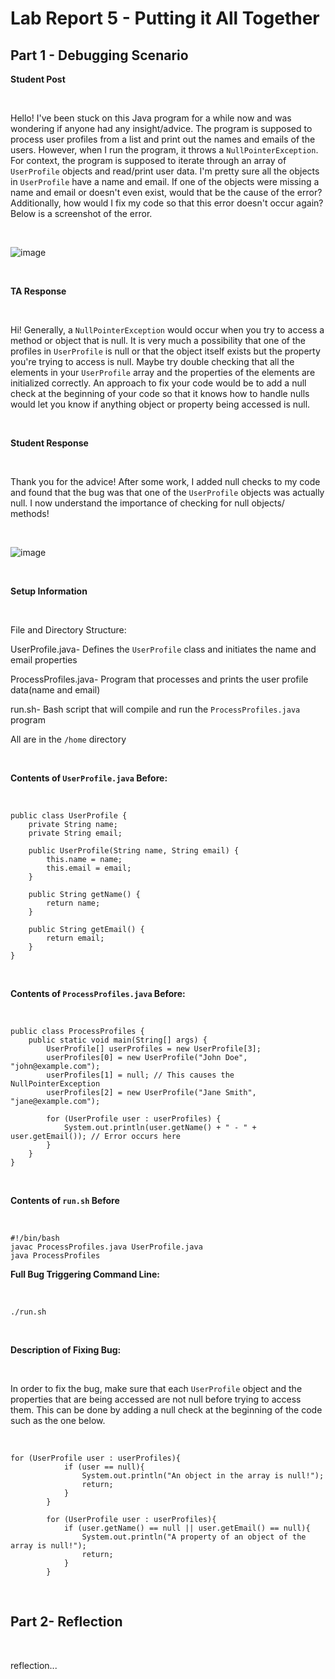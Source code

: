 # Lab Report 5 - Putting it All Together
## Part 1 - Debugging Scenario

**Student Post**

<br/>

Hello! I've been stuck on this Java program for a while now and was wondering if anyone had any insight/advice. The program is supposed to process user profiles from a list and print out the names and emails of the users. However, when I run the program, it throws a `NullPointerException`. For context, the program is supposed to iterate through an array of `UserProfile` objects and read/print user data. I'm pretty sure all the objects in `UserProfile` have a name and email. If one of the objects were missing a name and email or doesn't even exist, would that be the cause of the error? Additionally, how would I fix my code so that this error doesn't occur again? Below is a screenshot of the error.

<br/>

![image](https://github.com/QuocBaoNNguyen/cse15l-lab-reports/assets/156359008/c1c337c2-b68e-42f9-b61a-c5192115baa8)

<br/>

**TA Response**

<br/>

Hi! Generally, a `NullPointerException` would occur when you try to access a method or object that is null. It is very much a possibility that one of the profiles in `UserProfile` is null or that the object itself exists but the property you're trying to access is null. Maybe try double checking that all the elements in your `UserProfile` array and the properties of the elements are initialized correctly. An approach to fix your code would be to add a null check at the beginning of your code so that it knows how to handle nulls would let you know if anything object or property being accessed is null.

<br/>

**Student Response**

<br/>

Thank you for the advice! After some work, I added null checks to my code and found that the bug was that one of the `UserProfile` objects was actually null. I now understand the importance of checking for null objects/ methods!

<br/>

![image](https://github.com/QuocBaoNNguyen/cse15l-lab-reports/assets/156359008/e41ca888-7f6b-4749-93f0-8b4c57f061cc)

<br/>

**Setup Information**

<br/>

File and Directory Structure:



UserProfile.java- Defines the `UserProfile` class and initiates the name and email properties

ProcessProfiles.java- Program that processes and prints the user profile data(name and email)

run.sh- Bash script that will compile and run the `ProcessProfiles.java` program

All are in the `/home` directory

<br/>

**Contents of `UserProfile.java` Before:**

<br/>

```
public class UserProfile {
    private String name;
    private String email;

    public UserProfile(String name, String email) {
        this.name = name;
        this.email = email;
    }

    public String getName() {
        return name;
    }

    public String getEmail() {
        return email;
    }
}
```

<br/>

**Contents of `ProcessProfiles.java` Before:**

<br/>

```
public class ProcessProfiles {
    public static void main(String[] args) {
        UserProfile[] userProfiles = new UserProfile[3];
        userProfiles[0] = new UserProfile("John Doe", "john@example.com");
        userProfiles[1] = null; // This causes the NullPointerException
        userProfiles[2] = new UserProfile("Jane Smith", "jane@example.com");

        for (UserProfile user : userProfiles) {
            System.out.println(user.getName() + " - " + user.getEmail()); // Error occurs here
        }
    }
}
```

<br/>

**Contents of `run.sh` Before**

<br/>

```
#!/bin/bash
javac ProcessProfiles.java UserProfile.java
java ProcessProfiles
```

**Full Bug Triggering Command Line:**

<br/>

```
./run.sh
```

<br/>

**Description of Fixing Bug:**

<br/>

In order to fix the bug, make sure that each `UserProfile` object and the properties that are being accessed are not null before trying to access them. This can be done by adding a null check at the beginning of the code such as the one below.

<br/>

```
for (UserProfile user : userProfiles){
            if (user == null){
                System.out.println("An object in the array is null!");
                return;
            }
        }

        for (UserProfile user : userProfiles){
            if (user.getName() == null || user.getEmail() == null){
                System.out.println("A property of an object of the array is null!");
                return;
            }
        }
```

<br/>

## Part 2- Reflection

<br/>

reflection...


















